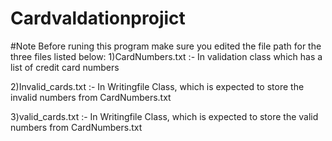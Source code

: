 # Cardvaldationprojict
#Note
Before runing this program make sure you edited the file path for the three files listed below:
1)CardNumbers.txt :- In validation class which has a list of credit card numbers



2)Invalid_cards.txt :- In Writingfile Class, which is expected to store the invalid numbers from CardNumbers.txt



3)valid_cards.txt :- In Writingfile Class, which is expected to store the valid numbers from CardNumbers.txt 
